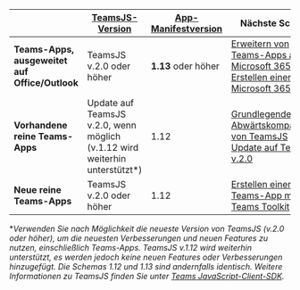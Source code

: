 |                  |[TeamsJS-Version](/javascript/api/overview/msteams-client) | [App-Manifestversion](../resources/schema/manifest-schema.md)| Nächste Schritte|
|------------------|---------|--------|---|
|**Teams-Apps, ausgeweitet auf Office/Outlook**| TeamsJS v.2.0 oder höher  | **1.13** oder höher | [Erweitern von Teams-Apps auf Microsoft 365](../m365-apps/extend-m365-teams-personal-tab.md) oder [Erstellen einer neuen Microsoft 365-App](../m365-apps/extend-m365-teams-personal-tab.md#quickstart) |
|**Vorhandene reine Teams-Apps**| Update auf TeamsJS v.2.0, wenn möglich (v.1.12 wird weiterhin unterstützt*)  | 1.12 | [Grundlegendes zur Abwärtskompatibilität von TeamsJS](../tabs/how-to/using-teams-client-sdk.md#backwards-compatibility) und [Update auf TeamsJS v.2.0](../tabs/how-to/using-teams-client-sdk.md#updating-to-the-teams-client-sdk-v200)|
|**Neue reine Teams-Apps**| TeamsJS v.2.0 oder höher | 1.12 | [Erstellen einer neuen Teams-App mit Teams Toolkit](../toolkit/create-new-project.md)|

**Verwenden Sie nach Möglichkeit die neueste Version von TeamsJS (v.2.0 oder höher), um die neuesten Verbesserungen und neuen Features zu nutzen, einschließlich Teams-Apps. TeamsJS v.1.12 wird weiterhin unterstützt, es werden jedoch keine neuen Features oder Verbesserungen hinzugefügt. Die Schemas 1.12 und 1.13 sind andernfalls identisch. Weitere Informationen zu TeamsJS finden Sie unter [Teams JavaScript-Client-SDK](../tabs/how-to/using-teams-client-sdk.md).*
